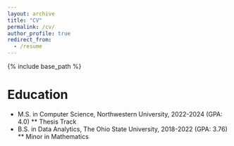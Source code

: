 ```yaml
---
layout: archive
title: "CV"
permalink: /cv/
author_profile: true
redirect_from:
  - /resume
---
```


{% include base_path %}

Education
======
* M.S. in Computer Science, Northwestern University, 2022-2024 (GPA: 4.0)
** Thesis Track
* B.S. in Data Analytics, The Ohio State University, 2018-2022 (GPA: 3.76)
** Minor in Mathematics
  


